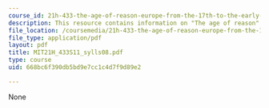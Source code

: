 ```yaml
---
course_id: 21h-433-the-age-of-reason-europe-from-the-17th-to-the-early-19th-centuries-spring-2011
description: This resource contains information on "The age of reason".
file_location: /coursemedia/21h-433-the-age-of-reason-europe-from-the-17th-to-the-early-19th-centuries-spring-2011/668bc6f390db5bd9e7cc1c4d7f9d89e2_MIT21H_433S11_sylls08.pdf
file_type: application/pdf
layout: pdf
title: MIT21H_433S11_sylls08.pdf
type: course
uid: 668bc6f390db5bd9e7cc1c4d7f9d89e2

---
```

None